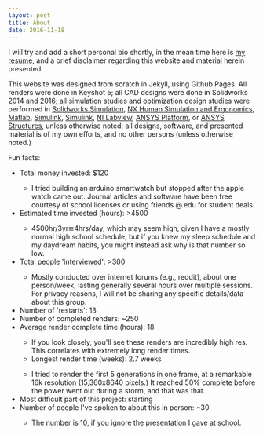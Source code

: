 ```yaml
---
layout: post
title: About
date: 2016-11-18
---
```

I will try and add a short personal bio shortly, in the mean time here is <a href="assets/rbmresume.pdf" target="_blank">my resume</a>, and a brief disclaimer regarding this website and material herein presented.

This website was designed from scratch in Jekyll, using Github Pages. All renders were done in Keyshot 5; all CAD designs were done in Solidworks 2014 and 2016; all simulation studies and optimization design studies were performed in <a href="https://www.solidworks.com/sw/products/simulation/finite-element-analysis.htm" target="_blank">Solidworks Simulation</a>, <a href="https://www.plm.automation.siemens.com/en_us/products/tecnomatix/manufacturing-simulation/human-ergonomics/index.shtml" target="_blank">NX Human Simulation and Ergonomics</a>, <a href="https://www.mathworks.com/products/matlab/" target="_blank">Matlab</a>, <a href="https://www.mathworks.com/products/simulink/" target="_blank">Simulink</a>, <a href="https://www.mathworks.com/products/simulink/" target="_blank">Simulink</a>, <a href="http://www.ni.com/labview/" target="_blank">NI Labview</a>, <a href="http://www.ansys.com/products/platform" target="_blank">ANSYS Platform</a>, or <a href="http://www.ansys.com/products/structures" target="_blank">ANSYS Structures</a>, unless otherwise noted; all designs, software, and presented material is of my own efforts, and no other persons (unless otherwise noted.) 

Fun facts:
<ul id="navigation">
<li>Total money invested: $120</li> 
  <ul><li>I tried building an arduino smartwatch but stopped after the apple watch came out. Journal articles and software have been free courtesy   of school licenses or using friends @.edu for student deals.</li></ul>
<li>Estimated time invested (hours): >4500</li> 
  <ul><li>4500hr/3yr≅4hrs/day, which may seem high, given I have a mostly normal high school schedule, but if you knew my sleep schedule and my daydream habits, you might instead ask why is that number so low.</li></ul>
<li>Total people 'interviewed': >300</li>
 <ul><li>Mostly conducted over internet forums (e.g., reddit), about one person/week, lasting generally several hours over multiple sessions. For privacy reasons, I will not be sharing any specific details/data about this group.</li></ul>
<li>Number of 'restarts': 13</li>
<li>Number of completed renders: ~250</li>
<li>Average render complete time (hours): 18</li>
  <ul><li>If you look closely, you'll see these renders are incredibly high res. This correlates with extremely long render times.</li> 
<li>Longest render time (weeks): 2.7 weeks</li></ul>
 <ul><li>I tried to render the first 5 generations in one frame, at a remarkable 16k resolution (15,360x8640 pixels.) It reached 50% complete before the power went out during a storm, and that was that.</li></ul>
<li>Most difficult part of this project: starting</li>
<li>Number of people I've spoken to about this in person: ~30</li>
  <ul><li>The number is 10, if you ignore the presentation I gave at <a href="http://worldperspectivesprogram.org/symposium"   target="_blank">school</a>.</li></ul>
</ul>
